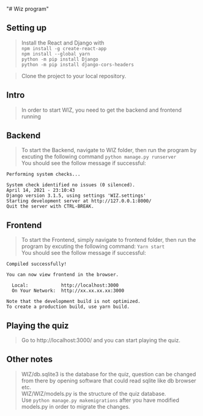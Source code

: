 "# Wiz program" 

## Setting up

> Install the React and Django with  
```npm install -g create-react-app```  
```npm install --global yarn```  
```python -m pip install Django```  
```python -m pip install django-cors-headers```  

> Clone the project to your local repository.  

## Intro

> In order to start WIZ, you need to get the backend and frontend running

## Backend

>To start the Backend, navigate to WIZ folder, then run the program by excuting the following command
```python manage.py runserver```  
You should see the follow message if successful:
```Watching for file changes with StatReloader
Performing system checks...

System check identified no issues (0 silenced).
April 14, 2021 - 23:10:43
Django version 3.1.5, using settings 'WIZ.settings'
Starting development server at http://127.0.0.1:8000/
Quit the server with CTRL-BREAK.
```

## Frontend

>To start the Frontend, simply navigate to frontend folder, then run the program by excuting the following command:
```Yarn start```  
>You should see the follow message if successful:
```
Compiled successfully!

You can now view frontend in the browser.

  Local:            http://localhost:3000
  On Your Network:  http://xx.xx.xx.xx:3000

Note that the development build is not optimized.
To create a production build, use yarn build.
```


## Playing the quiz

>Go to http://localhost:3000/ and you can start playing the quiz.


## Other notes

> WIZ/db.sqlite3 is the database for the quiz, question can be changed from there by opening software that could read sqlite like db browser etc.  
> WIZ/WIZ/models.py is the structure of the quiz database.  
> Use ```python manage.py makemigrations``` after you have modified models.py in order to migrate the changes.
> 
